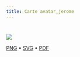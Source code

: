 ```yaml
---
title: Carte avatar_jerome
---
```


# 



![](https://media.paxpar.tech/ludi/card_avatar_jerome_recto.png)

[PNG](https://media.paxpar.tech/ludi/card_avatar_jerome_recto.png) • [SVG](https://media.paxpar.tech/ludi/card_avatar_jerome_recto.svg) • [PDF](https://media.paxpar.tech/ludi/card_avatar_jerome_recto.pdf)



